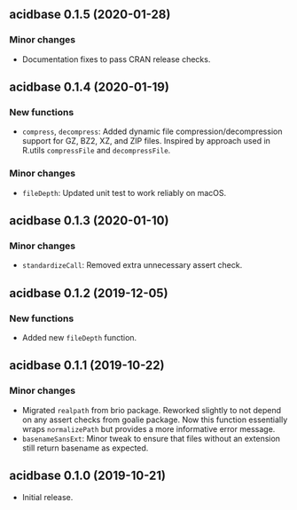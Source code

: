 ## acidbase 0.1.5 (2020-01-28)

### Minor changes

- Documentation fixes to pass CRAN release checks.

## acidbase 0.1.4 (2020-01-19)

### New functions

- `compress`, `decompress`: Added dynamic file compression/decompression support
  for GZ, BZ2, XZ, and ZIP files. Inspired by approach used in R.utils
  `compressFile` and `decompressFile`.

### Minor changes

- `fileDepth`: Updated unit test to work reliably on macOS.

## acidbase 0.1.3 (2020-01-10)

### Minor changes

- `standardizeCall`: Removed extra unnecessary assert check.

## acidbase 0.1.2 (2019-12-05)

### New functions

- Added new `fileDepth` function.

## acidbase 0.1.1 (2019-10-22)

### Minor changes

- Migrated `realpath` from brio package. Reworked slightly to not depend on any
  assert checks from goalie package. Now this function essentially wraps
  `normalizePath` but provides a more informative error message.
- `basenameSansExt`: Minor tweak to ensure that files without an extension still
  return basename as expected.

## acidbase 0.1.0 (2019-10-21)

- Initial release.
